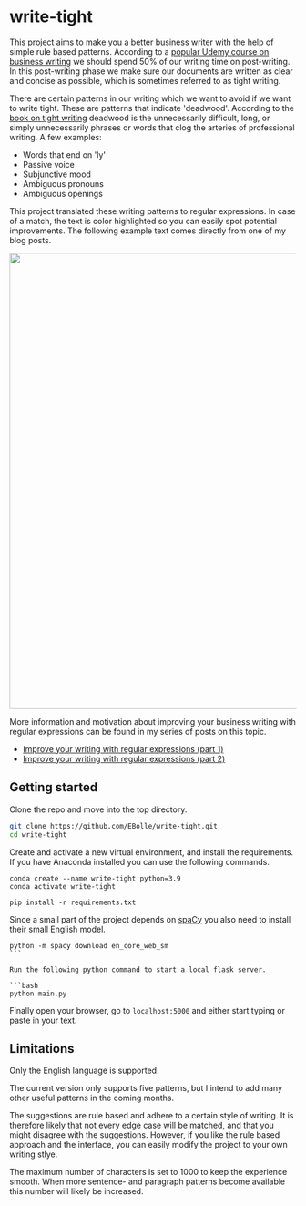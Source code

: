 # write-tight

This project aims to make you a better business writer with the help of simple rule based patterns. According to a [popular Udemy course on business writing][udemy] we should spend 50% of our writing time on post-writing. In this post-writing phase we make sure our documents are written as clear and concise as possible, which is sometimes referred to as tight writing.

There are certain patterns in our writing which we want to avoid if we want to write tight. These are patterns that indicate 'deadwood'. According to the [book on tight writing][write-tight] deadwood is the unnecessarily difficult, long, or simply unnecessarily phrases or words that clog the arteries of professional writing. A few examples:

- Words that end on 'ly'
- Passive voice
- Subjunctive mood
- Ambiguous pronouns
- Ambiguous openings

This project translated these writing patterns to regular expressions. In case of a match, the text is color highlighted so you can easily spot potential improvements. The following example text comes directly from one of my blog posts.

<img src="https://user-images.githubusercontent.com/49920622/182711607-b49c6918-b372-4634-8fcb-fc1a7d37e2d3.png" width=800>

More information and motivation about improving your business writing with regular expressions can be found in my series of posts on this topic.

- [Improve your writing with regular expressions (part 1)][blogpost-1]
- [Improve your writing with regular expressions (part 2)][blogpost-2]

## Getting started

Clone the repo and move into the top directory.

```bash
git clone https://github.com/EBolle/write-tight.git
cd write-tight
```

Create and activate a new virtual environment, and install the requirements. If you have Anaconda installed you can use the following commands.

```
conda create --name write-tight python=3.9
conda activate write-tight

pip install -r requirements.txt
```

Since a small part of the project depends on [spaCy][spacy] you also need to install their small English model.

````
python -m spacy download en_core_web_sm
```

Run the following python command to start a local flask server.

```bash
python main.py
````

Finally open your browser, go to `localhost:5000` and either start typing or paste in your text.

## Limitations

Only the English language is supported.

The current version only supports five patterns, but I intend to add many other useful patterns in the coming months.

The suggestions are rule based and adhere to a certain style of writing. It is therefore likely that not every edge case will
be matched, and that you might disagree with the suggestions. However, if you like the rule based approach and the interface, you
can easily modify the project to your own writing stlye.

The maximum number of characters is set to 1000 to keep the experience smooth. When more sentence- and paragraph patterns become
available this number will likely be increased.

[udemy]: https://www.udemy.com/course/business-writing-immersion/
[write-tight]: https://www.amazon.nl/Write-Tight-Exactly-Precision-Power/dp/1402210515
[blogpost-1]: https://www.ernst-bolle.com/posts/regex-part-1
[blogpost-2]: https://www.ernst-bolle.com/posts/regex-part-2
[spacy]: https://spacy.io/
